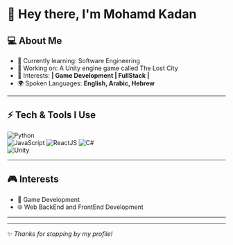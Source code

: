 # 👋 Hey there, I'm Mohamd Kadan

## 💻 About Me
- 🌱 Currently learning: Software Engineering 
- 🔭 Working on: A Unity engine game called The Lost City  
- 🎯 Interests: **| Game Development | FullStack |**  
- 🌍 Spoken Languages: **English, Arabic, Hebrew**  

---
## ⚡ Tech & Tools I Use
![Python](https://img.shields.io/badge/-Python-3776AB?logo=python&logoColor=fff)  
![JavaScript](https://img.shields.io/badge/-JavaScript-F7DF1E?logo=javascript&logoColor=000)
![ReactJS](https://img.shields.io/badge/-JavaScript-F7DF1E?logo=react&logoColor=000) 
![C#](https://img.shields.io/badge/-C%23-239120?logo=c-sharp&logoColor=fff)  
![Unity](https://img.shields.io/badge/-Unity-000000?logo=unity&logoColor=fff)  

---

## 🎮 Interests
- 🎨 Game Development  
- 🌐 Web BackEnd and FrontEnd Development  
---

---
✨ _Thanks for stopping by my profile!_  
